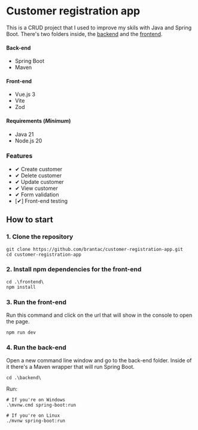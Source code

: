 # Customer registration app
This is a CRUD project that I used to improve my skils with Java and Spring Boot. There's two folders inside, the [backend](/backend/) and the [frontend](/frontend/).

#### Back-end
- Spring Boot
- Maven

#### Front-end
- Vue.js 3
- Vite
- Zod

#### Requirements (*Minimum*)
- Java 21
- Node.js 20

### Features
- ✔ Create customer
- ✔ Delete customer
- ✔ Update customer
- ✔ View customer
- ✔ Form validation
- [✔] Front-end testing

## How to start

### 1. Clone the repository
```
git clone https://github.com/brantac/customer-registration-app.git
cd customer-registration-app
```

### 2. Install npm dependencies for the front-end
```
cd .\frontend\
npm install
```

### 3. Run the front-end
Run this command and click on the url that will show in the console to open the page.
```
npm run dev
```

### 4. Run the back-end
Open a new command line window and go to the back-end folder. Inside of it there's a Maven wrapper that will run Spring Boot.
```
cd .\backend\
```

Run:
```
# If you're on Windows
.\mvnw.cmd spring-boot:run

# If you're on Linux
./mvnw spring-boot:run
```
